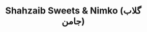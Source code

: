 ---
title: "Shahzaib Sweets & Nimko (گلاب جامن)"
url: /karachi/shahzaib-sweets-and-nimko-glb-jmn/
shop: bakery
---